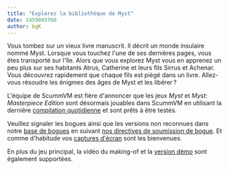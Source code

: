 ```yaml
---
title: "Explorez la bibliothèque de Myst"
date: 1459085760
author: bgK
---
```


Vous tombez sur un vieux livre manuscrit. Il décrit un monde insulaire nommé Myst. Lorsque vous touchez l'une de ses dernières pages, vous êtes transporté sur l'île. Alors que vous explorez Myst vous en apprenez un peu plus sur ses habitants Atrus, Catherine et leurs fils Sirrus et Achenar. Vous découvrez rapidement que chaque fils est piégé dans un livre. Allez-vous résoudre les énigmes des âges de Myst et les libérer ?

L'équipe de ScummVM est fière d'annoncer que les jeux *Myst* et *Myst: Masterpiece Edition* sont désormais jouables dans ScummVM en utilisant la dernière [compilation quotidienne](/downloads/#daily) et sont prêts à être testés.

Veuillez signaler les bogues ainsi que les versions non reconnues dans notre [base de bogues](http://bugs.scummvm.org/) en suivant [nos directives de soumission de bogue](/faq/#question.report-bugs). Et comme d'habitude vos [captures d'écran](http://wiki.scummvm.org/index.php/Screenshots) sont les bienvenues.

En plus du jeu principal, la vidéo du making-of et la [version démo](/frs/demos/mohawk/myst-win-demo-en.zip) sont également supportées.
